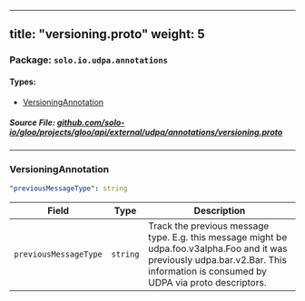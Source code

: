 
---
title: "versioning.proto"
weight: 5
---

<!-- Code generated by solo-kit. DO NOT EDIT. -->


### Package: `solo.io.udpa.annotations` 
#### Types:


- [VersioningAnnotation](#versioningannotation)
  



##### Source File: [github.com/solo-io/gloo/projects/gloo/api/external/udpa/annotations/versioning.proto](https://github.com/solo-io/gloo/blob/main/projects/gloo/api/external/udpa/annotations/versioning.proto)





---
### VersioningAnnotation



```yaml
"previousMessageType": string

```

| Field | Type | Description |
| ----- | ---- | ----------- | 
| `previousMessageType` | `string` | Track the previous message type. E.g. this message might be udpa.foo.v3alpha.Foo and it was previously udpa.bar.v2.Bar. This information is consumed by UDPA via proto descriptors. |





<!-- Start of HubSpot Embed Code -->
<script type="text/javascript" id="hs-script-loader" async defer src="//js.hs-scripts.com/5130874.js"></script>
<!-- End of HubSpot Embed Code -->
